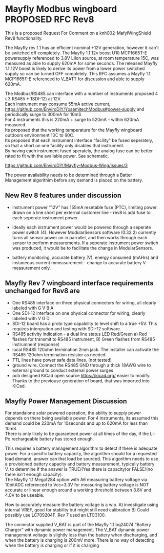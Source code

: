 # Mayfly Modbus wingboard PROPOSED RFC  Rev8

This is a proposed Request For Comment on a knh002-MafylWingShield Rev8  functionality.

The Mayfly rev 1.1 has an efficient nominal +12V generation, however it can't be switched off completely. 
The Mayfly 1.1 12v boost U10 MCP1665T-E powersupply referenced to 3.8V LiIon source, at room temperature 15C, was measured as able to supply 620mA for some seconds.
The released Mayfly 1.1 12V boost is likely to derive its power from a lower power switched supply so can be turned OFF completely.
This RFC assumes a Mayfly 1.1  MCP1665T-E referenced to V_BATT for discussion and able to supply 620mA.   

The Modbus/RS485 can interface with a number of instruments proposed 4 ( 3 RS485 + 1SDI-12) at 12V.   
Each instrument may consume 55mA active current,  https://github.com/EnviroDIY/YosemitechModbus#power-supply
and periodically surge to 300mA for 10mS   
For 4 instruments this is 220mA + surge to 520mA - within 620mA measured.   
Its proposed that the working temperature for the Mayfly wingboard outdoors environment 10C to 60C.   
Its proposed that each instrument interface "facility" be fused seperately, so that a short on one facility only disables that instrument.   
By having each instrument fused sperately, the analog fuse can be better rated to fit with the available power. See schematic.   

https://github.com/EnviroDIY/Mayfly-Modbus-Wing/issues/3

The power availability needs to be determined through a Batter Management algorithim before any demand is placed on the battery.

## New Rev 8 features under discussion
- instrument power "12V" has 155mA resetable fuse (PTC), limiting power drawn on a line short per external customer line - rev8 is add fuse to each seperate instrument power.

- ideally each instrument power would be powered through a seperate power switch (4). However ModularSensors software (0.32.2) currently turns all sensor power on in parrallel, and then works through each sensor to perform measurements. If a seperate instrument power switch was produced, it would be to facilitate the change in ModularSensors.  
- battery monitoring, accurate battery (V), energy consumed (mAHrs) and instaneous current mmeasurement - change to accurate battery V measurement only.

## Mayfly Rev 7 wingboard interface requirements unchanged for Rev8 are   
- One RS485 interface on three physical connectors for wiring, all clearly labeled with G V B A   
- One SDI-12 interface on one physical connector for wiring, clearly labeled with V G D  
- SDI-12 board has a proto type capability to level shift to a true +5V. This requires intergration and testing with SDI-12 software. 
- RS485 activity indication - a dual line status LED Red/Green a) Red flashes for transmit to RS485 instrument, B) Green flashes from RS485 instrumnent (response)  
- local RS485 120ohm termination 2mm jack. The installer can activate the RS485 120ohm termination resistor as needed.   
- TTL lines have power safe data lines.  (not tested)
- ground wire. Connect the RS485 GND through a thick 18AWG wire to external ground to conduct external power surges. 
- pcb designed KiCad open source https://kicad.org/ easier to modify. Thanks to the previouse generation of board, that was imported into KiCad. 

## Mayfly Power Management Discussion  

For standalone solar powered operation, the ability to supply power depends on there being available power. For 4 instruments, its assumed this demand could be 220mA for 10seconds and up to 620mA for less than 10mS.    
There is only likely to be guaranteed power at all times of the day, if the Li-Po rechargeable battery has stored enough.    

This requires a battery management algorithm to detect if there is adequate power. For a specific battery capacity, the algorithm should for a requested load demand, answer can that load be sourced. This algorithm needs to use a provisioned battery capacity and battery measurement, typically battery V, to determine if the answer is TRUE/(Yes there is capacity)or FALSE/(no there isn’t enough capacity).    
The Mayfly 1.1 Mega1284 option with A6 measuring battery voltage via 10bitADC referenced to Vcc=3.3V for measuring battery voltage is NOT accurate or linear enough around a working threshold between 3.8V and 4.0V to be useable.   

How to accurately measure the battery voltage is a wip. A) investigate using internal VREF, good for stability but might still need calibration B) Could possibly use LC709204F. Rev 7 used an LTC3100.    

The connector supplied V_BAT is part of the Mayfly 1.1 bq24074 “Battery Charger” with dynamic power management. The V_BAT dynamic power management voltage is slightly less than the battery when discharging, and when the battery is charging is 200mV more. There is no way of detecting when the battery is charging or if it is charging    






 
